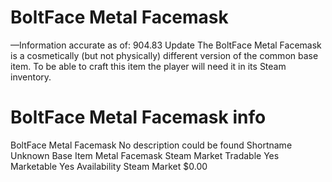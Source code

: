 # BoltFace Metal Facemask

—Information accurate as of: 904.83 Update
The BoltFace Metal Facemask is a cosmetically (but not physically) different version of the common base item. To be able to craft this item the player will need it in its Steam inventory.
# BoltFace Metal Facemask info

BoltFace Metal Facemask
No description could be found
Shortname
Unknown
Base Item
Metal Facemask
Steam Market
Tradable
Yes
Marketable
Yes
Availability
Steam Market
$0.00
